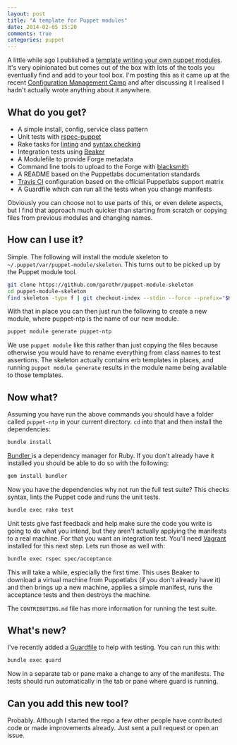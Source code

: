 ```yaml
---
layout: post
title: "A template for Puppet modules"
date: 2014-02-05 15:20
comments: true
categories: puppet 
---
```


A little while ago I published a [template writing your own
puppet modules](https://github.com/garethr/puppet-module-skeleton). It's
very opinionated but comes out of the box with lots of the tools you
eventually find and add to your tool box. I'm posting this as it came
up at the recent [Configuration Management Camp](http://cfgmgmtcamp.eu)
and after discussing it I realised I hadn't actually wrote anything
about it anywhere.

## What do you get?

* A simple install, config, service class pattern
* Unit tests with [rspec-puppet](https://github.com/rodjek/rspec-puppet)
* Rake tasks for [linting](https://github.com/rodjek/puppet-lint) and [syntax checking](https://github.com/gds-operations/puppet-syntax)
* Integration tests using [Beaker](https://github.com/puppetlabs/beaker)
* A Modulefile to provide Forge metadata
* Command line tools to upload to the Forge with [blacksmith](github.com/maestrodev/puppet-blacksmith)
* A README based on the Puppetlabs documentation standards
* [Travis CI](https://travis-ci.org) configuration based on the official
  Puppetlabs support matrix
* A Guardfile which can run all the tests when you change manifests

Obviously you can choose not to use parts of this, or even delete
aspects, but I find that approach much quicker than starting from scratch
or copying files from previous modules and changing names.

## How can I use it?

Simple. The following will install the module skeleton to
`~/.puppet/var/puppet-module/skeleton`. This turns out to be picked up
by the Puppet module tool.

```bash
git clone https://github.com/garethr/puppet-module-skeleton 
cd puppet-module-skeleton
find skeleton -type f | git checkout-index --stdin --force --prefix="$HOME/.puppet/var/puppet-module/" --
```

With that in place you can then just run the following to create a new
module, where puppet-ntp is the name of our new module.

```bash
puppet module generate puppet-ntp
```

We use `puppet module` like this rather than just copying the files
because otherwise you would have to rename everything from class names
to test assertions. The skeleton actually contains erb templates in
places, and running `puppet module generate` results in the module name
being available to those templates.

## Now what?

Assuming you have run the above commands you should have a folder called
`puppet-ntp` in your current directory. `cd` into that and then install
the dependencies:

```bash
bundle install
```

[Bundler ](http://bundler.io/)is a dependency manager for Ruby. If you
don't already have it installed you should be able to do so with the
following:

```bash
gem install bundler
```

Now you have the dependencies why not run the full test suite? This
checks syntax, lints the Puppet code and runs the unit tests.

```bash
bundle exec rake test
```

Unit tests give fast feedback and help make sure the code you write is
going to do what you intend, but they aren't actually applying the
manifests to a real machine. For that you want an integration test.
You'll need [Vagrant](http://vagrantup.com) installed for this next
step. Lets run those as well with:

```bash
bundle exec rspec spec/acceptance
```

This will take a while, especially the first time. This uses Beaker to
download a virtual machine from Puppetlabs (if you don't already have
it) and then brings up a new machine, applies a simple manifest, runs
the acceptance tests and then destroys the machine.

The `CONTRIBUTING.md` file has more information for running the test
suite.

## What's new?

I've recently added a [Guardfile](https://github.com/guard/guard) to
help with testing. You can run this with:

```bash
bundle exec guard
```

Now in a separate tab or pane make a change to any of the manifests. The
tests should run automatically in the tab or pane where guard is
running.

## Can you add this new tool?

Probably. Although I started the repo a few other people have
contributed code or made improvements already. Just sent a pull request
or open an issue.

